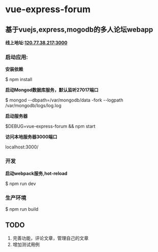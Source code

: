 # vue-express-forum
## 基于vuejs,express,mogodb的多人论坛webapp

**线上地址:[120.77.38.217:3000](http://120.77.38.217:3000)**
### 启动应用:

**安装依赖**

$ npm install

**启动Mongod数据库服务，默认监听27017端口**

$ mongod --dbpath=/var/mongodb/data -fork --logpath /var/mongodb/logs/log.log

**启动服务器**

$DEBUG=vue-express-forum && npm start

**访问本地服务器3000端口**

localhost:3000/

### 开发

**启动webpack服务,hot-reload**

$ npm run dev

### 生产环境
$ npm run build

## TODO

1. 完善功能，评论文章，管理自己的文章
2. 增加测试用例
